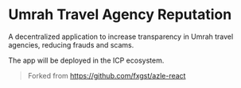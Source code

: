 # Umrah Travel Agency Reputation

A decentralized application to increase transparency in Umrah travel agencies, reducing frauds and scams.

The app will be deployed in the ICP ecosystem.

> Forked from https://github.com/fxgst/azle-react
